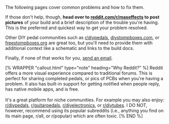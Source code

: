 The following pages cover common problems and how to fix them.

If those don't help, though, **head over to [reddit.com/r/maseffects](https://www.reddit.com/r/maseffects) to post pictures** of your build and a brief description of the trouble you're having. This is the preferred and quickest way to get your problem resolved.

Other DIY pedal communities such as [r/diypedals](https://www.reddit.com/r/diypedals), [diystompboxes.com](https://www.diystompboxes.com/smfforum/), or [freestompboxes.org](https://www.freestompboxes.org/) are great too, but you'll need to provide them with additional context like a schematic and links to the build docs.

Finally, if none of that works for you, [send an email](https://mas-effects.com/contact/).

[% WRAPPER "callout.html" type="note" heading="Why Reddit?" %]
Reddit offers a more visual experience compared to traditional forums. This is perfect for sharing completed pedals, or pics of PCBs when you're having a problem. It also has built-in support for getting notified when people reply, has native mobile apps, and is free.
<br>
<br>
It's a great platform for niche communities. For example you may also enjoy: [r/diypedals](https://www.reddit.com/r/diypedals), [r/guitarpedals](https://www.reddit.com/r/guitarpedals), [r/diyelectronics](https://www.reddit.com/r/diyelectronics/), or [r/diytubes](https://www.reddit.com/r/diytubes). I DO NOT, however, recommend using its popular subreddits (i.e., anything you find on its main page, r/all, or r/popular) which are often toxic.
[% END %]
